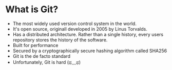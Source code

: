 # What is Git?

* The most widely used version control system in the world. 
* It's open source, originall developed in 2005 by Linus Torvalds. 
* Has a distributed architecture. Rather than a single history, every users repository stores the history of the software. 
* Built for performance
* Secured by a cryptographically secure hashing algorithm called SHA256
* Git is the de facto standard 
* Unfortunately, Git is hard (ಥ﹏ಥ)
